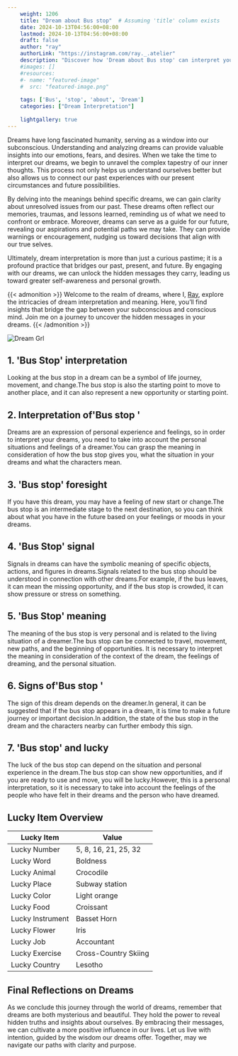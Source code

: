 ```yaml
---
    weight: 1206
    title: "Dream about Bus stop"  # Assuming 'title' column exists
    date: 2024-10-13T04:56:00+08:00
    lastmod: 2024-10-13T04:56:00+08:00
    draft: false
    author: "ray"
    authorLink: "https://instagram.com/ray._.atelier"
    description: "Discover how 'Dream about Bus stop' can interpret your future and uncover its significant meanings in your life."
    #images: []
    #resources:
    #- name: "featured-image"
    #  src: "featured-image.png"
    
    tags: ['Bus', 'stop', 'about', 'Dream']
    categories: ["Dream Interpretation"]
    
    lightgallery: true
---
```

    
Dreams have long fascinated humanity, serving as a window into our subconscious. Understanding and analyzing dreams can provide valuable insights into our emotions, fears, and desires. When we take the time to interpret our dreams, we begin to unravel the complex tapestry of our inner thoughts. This process not only helps us understand ourselves better but also allows us to connect our past experiences with our present circumstances and future possibilities.

By delving into the meanings behind specific dreams, we can gain clarity about unresolved issues from our past. These dreams often reflect our memories, traumas, and lessons learned, reminding us of what we need to confront or embrace. Moreover, dreams can serve as a guide for our future, revealing our aspirations and potential paths we may take. They can provide warnings or encouragement, nudging us toward decisions that align with our true selves.

Ultimately, dream interpretation is more than just a curious pastime; it is a profound practice that bridges our past, present, and future. By engaging with our dreams, we can unlock the hidden messages they carry, leading us toward greater self-awareness and personal growth.

{{< admonition >}}
Welcome to the realm of dreams, where I, [Ray](https://instagram.com/ray._.atelier), explore the intricacies of dream interpretation and meaning. Here, you’ll find insights that bridge the gap between your subconscious and conscious mind. Join me on a journey to uncover the hidden messages in your dreams.
{{< /admonition >}}

![Dream Grl](https://cdn.pixabay.com/photo/2017/11/02/03/35/gothic-2910057_1280.jpg "Dream Grl")

## 1. 'Bus Stop' interpretation
Looking at the bus stop in a dream can be a symbol of life journey, movement, and change.The bus stop is also the starting point to move to another place, and it can also represent a new opportunity or starting point.

## 2. Interpretation of'Bus stop '
Dreams are an expression of personal experience and feelings, so in order to interpret your dreams, you need to take into account the personal situations and feelings of a dreamer.You can grasp the meaning in consideration of how the bus stop gives you, what the situation in your dreams and what the characters mean.

## 3. 'Bus stop' foresight
If you have this dream, you may have a feeling of new start or change.The bus stop is an intermediate stage to the next destination, so you can think about what you have in the future based on your feelings or moods in your dreams.

## 4. 'Bus Stop' signal
Signals in dreams can have the symbolic meaning of specific objects, actions, and figures in dreams.Signals related to the bus stop should be understood in connection with other dreams.For example, if the bus leaves, it can mean the missing opportunity, and if the bus stop is crowded, it can show pressure or stress on something.

## 5. 'Bus Stop' meaning
The meaning of the bus stop is very personal and is related to the living situation of a dreamer.The bus stop can be connected to travel, movement, new paths, and the beginning of opportunities. It is necessary to interpret the meaning in consideration of the context of the dream, the feelings of dreaming, and the personal situation.

## 6. Signs of'Bus stop '
The sign of this dream depends on the dreamer.In general, it can be suggested that if the bus stop appears in a dream, it is time to make a future journey or important decision.In addition, the state of the bus stop in the dream and the characters nearby can further embody this sign.

## 7. 'Bus stop' and lucky
The luck of the bus stop can depend on the situation and personal experience in the dream.The bus stop can show new opportunities, and if you are ready to use and move, you will be lucky.However, this is a personal interpretation, so it is necessary to take into account the feelings of the people who have felt in their dreams and the person who have dreamed.

## Lucky Item Overview
| Lucky Item          | Value              |
|---------------|--------------------|
| Lucky Number        | 5, 8, 16, 21, 25, 32  |
| Lucky Word          | Boldness |
| Lucky Animal        | Crocodile |
| Lucky Place         | Subway station     |
| Lucky Color         | Light orange     |
| Lucky Food          | Croissant      |
| Lucky Instrument    | Basset Horn |
| Lucky Flower        | Iris    |
| Lucky Job           | Accountant       |
| Lucky Exercise      | Cross-Country Skiing  |
| Lucky Country       | Lesotho    |


##  Final Reflections on Dreams

As we conclude this journey through the world of dreams, remember that dreams are both mysterious and beautiful. They hold the power to reveal hidden truths and insights about ourselves. By embracing their messages, we can cultivate a more positive influence in our lives. Let us live with intention, guided by the wisdom our dreams offer. Together, may we navigate our paths with clarity and purpose.
